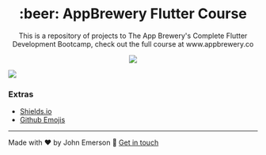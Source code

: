 <h1 align="center">:beer: AppBrewery Flutter Course</h1>
<p align="center">This is a repository of projects to The App Brewery's Complete Flutter Development Bootcamp, check out the full course at www.appbrewery.co</p>

<p align="center">
  <a aria-label="Versão do Flutter">
    <img src="https://img.shields.io/badge/flutter-1.12.13-informational?logo=flutter"></img>
  </a>
</p>

<img align="center" src="https://raw.githubusercontent.com/londonappbrewery/Images/master/AppBreweryBanner.png"></img>


### Extras
- [Shields.io](https://shields.io/)
- [Github Emojis](https://gist.github.com/rxaviers/7360908)

---

Made with ♥ by John Emerson :wave: [Get in touch](https://johnemerson1406.github.io/linktree)
